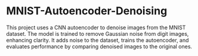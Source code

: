 # MNIST-Autoencoder-Denoising
This project uses a CNN autoencoder to denoise images from the MNIST dataset. The model is trained to remove Gaussian noise from digit images, enhancing clarity. It adds noise to the dataset, trains the autoencoder, and evaluates performance by comparing denoised images to the original ones.
